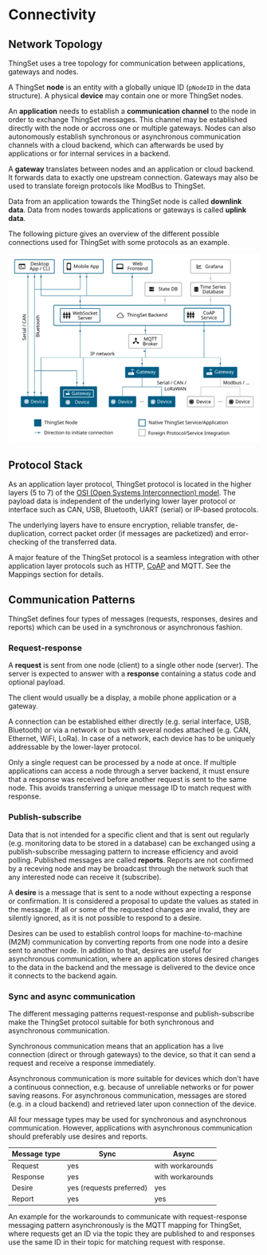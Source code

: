 # Connectivity

## Network Topology

ThingSet uses a tree topology for communication between applications, gateways and nodes.

A ThingSet **node** is an entity with a globally unique ID (`pNodeID` in the data structure). A physical **device** may contain one or more ThingSet nodes.

An **application** needs to establish a **communication channel** to the node in order to exchange ThingSet messages. This channel may be established directly with the node or accross one or multiple gateways. Nodes can also autonomously establish synchronous or asynchronous communication channels with a cloud backend, which can afterwards be used by applications or for internal services in a backend.

A **gateway** translates between nodes and an application or cloud backend. It forwards data to exactly one upstream connection. Gateways may also be used to translate foreign protocols like ModBus to ThingSet.

Data from an application towards the ThingSet node is called **downlink data**. Data from nodes towards applications or gateways is called **uplink data**.

The following picture gives an overview of the different possible connections used for ThingSet with some protocols as an example.

![ThingSet Network Topology](../../images/thingset-network-topology.svg)

## Protocol Stack

As an application layer protocol, ThingSet protocol is located in the higher layers (5 to 7) of the [OSI (Open Systems Interconnection) model](https://en.wikipedia.org/wiki/OSI_model). The payload data is independent of the underlying lower layer protocol or interface such as CAN, USB, Bluetooth, UART (serial) or IP-based protocols.

The underlying layers have to ensure encryption, reliable transfer, de-duplication, correct packet order (if messages are packetized) and error-checking of the transferred data.

A major feature of the ThingSet protocol is a seamless integration with other application layer protocols such as HTTP, [CoAP](https://tools.ietf.org/html/rfc7252) and MQTT. See the Mappings section for details.

## Communication Patterns

ThingSet defines four types of messages (requests, responses, desires and reports) which can be used in a synchronous or asynchronous fashion.

### Request-response

A **request** is sent from one node (client) to a single other node (server). The server is expected to answer with a **response** containing a status code and optional payload.

The client would usually be a display, a mobile phone application or a gateway.

A connection can be established either directly (e.g. serial interface, USB, Bluetooth) or via a network or bus with several nodes attached (e.g. CAN, Ethernet, WiFi, LoRa). In case of a network, each device has to be uniquely addressable by the lower-layer protocol.

Only a single request can be processed by a node at once. If multiple applications can access a node through a server backend, it must ensure that a response was received before another request is sent to the same node. This avoids transferring a unique message ID to match request with response.

### Publish-subscribe

Data that is not intended for a specific client and that is sent out regularly (e.g. monitoring data to be stored in a database) can be exchanged using a publish-subscribe messaging pattern to increase efficiency and avoid polling. Published messages are called **reports**. Reports are not confirmed by a receving node and may be broadcast through the network such that any interested node can receive it (subscribe).

A **desire** is a message that is sent to a node without expecting a response or confirmation. It is considered a proposal to update the values as stated in the message. If all or some of the requested changes are invalid, they are silently ignored, as it is not possible to respond to a desire.

Desires can be used to establish control loops for machine-to-machine (M2M) communication by converting reports from one node into a desire sent to another node. In addition to that, desires are useful for asynchronous communication, where an application stores desired changes to the data in the backend and the message is delivered to the device once it connects to the backend again.

### Sync and async communication

The different messaging patterns request-response and publish-subscribe make the ThingSet protocol suitable for both synchronous and asynchronous communication.

Synchronous communication means that an application has a live connection (direct or through gateways) to the device, so that it can send a request and receive a response immediately.

Asynchronous communication is more suitable for devices which don't have a continuous connection, e.g. because of unreliable networks or for power saving reasons. For asynchronous communication, messages are stored (e.g. in a cloud backend) and retrieved later upon connection of the device.

All four message types may be used for synchronous and asynchronous communication. However, applications with asynchronous communication should preferably use desires and reports.

| Message type      | Sync                     | Async                        |
|-------------------|--------------------------|------------------------------|
| Request           | yes                      | with workarounds             |
| Response          | yes                      | with workarounds             |
| Desire            | yes (requests preferred) | yes                          |
| Report            | yes                      | yes                          |

An example for the workarounds to communicate with request-response messaging pattern asynchronously is the MQTT mapping for ThingSet, where requests get an ID via the topic they are published to and responses use the same ID in their topic for matching request with response.

